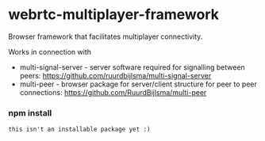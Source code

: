 # webrtc-multiplayer-framework
Browser framework that facilitates multiplayer connectivity.

Works in connection with 
* multi-signal-server - server software required for signalling between peers: https://github.com/ruurdbijlsma/multi-signal-server
* multi-peer - browser package for server/client structure for peer to peer connections: https://github.com/RuurdBijlsma/multi-peer

### npm install
```
this isn't an installable package yet :)
```